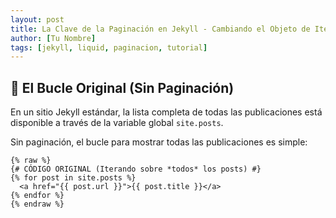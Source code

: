 ```yaml
---
layout: post
title: La Clave de la Paginación en Jekyll - Cambiando el Objeto de Iteración
author: [Tu Nombre]
tags: [jekyll, liquid, paginacion, tutorial]
---
```


## 🚫 El Bucle Original (Sin Paginación)

En un sitio Jekyll estándar, la lista completa de todas las publicaciones está disponible a través de la variable global `site.posts`.

Sin paginación, el bucle para mostrar todas las publicaciones es simple:

```liquid
{% raw %}
{# CÓDIGO ORIGINAL (Iterando sobre *todos* los posts) #}
{% for post in site.posts %}
  <a href="{{ post.url }}">{{ post.title }}</a>
{% endfor %}
{% endraw %}
